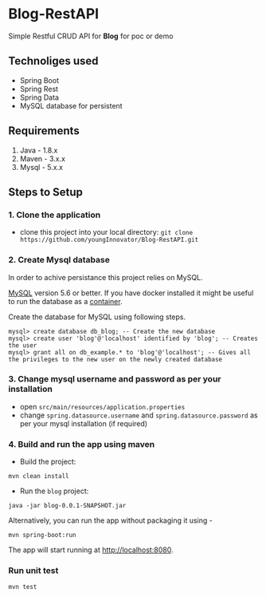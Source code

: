 # Blog-RestAPI
Simple Restful CRUD API for **Blog** for poc or demo

## Technoliges used
* Spring Boot
* Spring Rest
* Spring Data
* MySQL database for persistent

## Requirements
1. Java - 1.8.x
2. Maven - 3.x.x
3. Mysql - 5.x.x

## Steps to Setup
### 1. Clone the application
  - clone this project into your local directory: 
  `git clone https://github.com/youngInnovator/Blog-RestAPI.git`
### 2. Create Mysql database
In order to achive persistance this project relies on MySQL.

[MySQL](https://dev.mysql.com/downloads/) version 5.6 or better. If you have docker installed it might be useful to run the database as a [container](https://hub.docker.com/_/mysql/).

Create the database for MySQL using following steps.
```mysql
mysql> create database db_blog; -- Create the new database
mysql> create user 'blog'@'localhost' identified by 'blog'; -- Creates the user
mysql> grant all on db_example.* to 'blog'@'localhost'; -- Gives all the privileges to the new user on the newly created database
```

### 3. Change mysql username and password as per your installation
* open `src/main/resources/application.properties`
* change `spring.datasource.username` and `spring.datasource.password` as per your mysql installation (if required)

### 4. Build and run the app using maven
  - Build the project:
  
  ```
  mvn clean install
  ```
  
  - Run the `blog` project:
  
  ```
  java -jar blog-0.0.1-SNAPSHOT.jar
  ```
  
  Alternatively, you can run the app without packaging it using -
  
  ```
  mvn spring-boot:run
  ```
  
  The app will start running at [http://localhost:8080](http://localhost:8080).
  
  ### Run unit test
  ```
  mvn test
  ```

